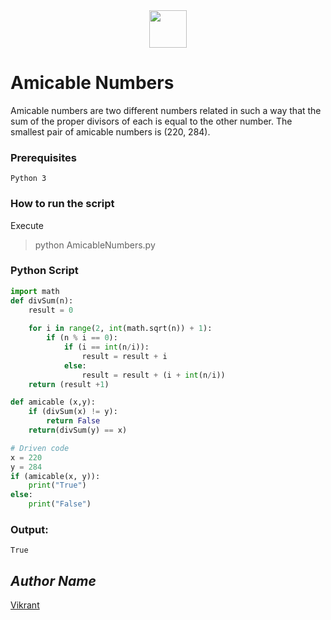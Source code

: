 <div align="center">
  <img height="60" src="https://user-images.githubusercontent.com/85709371/153715486-5da59ace-7f32-4f79-a365-318102feed51.png">
</div>

# Amicable Numbers

Amicable numbers are two different numbers related in such a way that the sum of the proper divisors of each is equal to the other number. The smallest pair of amicable numbers is (220, 284).

### Prerequisites
`Python 3`

### How to run the script
Execute 
> python AmicableNumbers.py

### Python Script
```python
import math
def divSum(n):
    result = 0
    
    for i in range(2, int(math.sqrt(n)) + 1):
        if (n % i == 0):
            if (i == int(n/i)):
                result = result + i
            else:
                result = result + (i + int(n/i))
    return (result +1)

def amicable (x,y):
    if (divSum(x) != y):
        return False
    return(divSum(y) == x)

# Driven code
x = 220
y = 284
if (amicable(x, y)):
    print("True")
else:
    print("False")
```

### Output:
`True`

## *Author Name*
[Vikrant](https://github.com/vikrant-v28)
